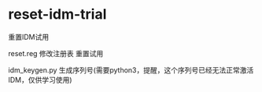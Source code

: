 # reset-idm-trial
重置IDM试用


reset.reg   修改注册表 重置试用

idm_keygen.py  生成序列号(需要python3，提醒，这个序列号已经无法正常激活IDM，仅供学习使用)
